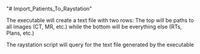 "# Import_Patients_To_Raystation" 

The executable will create a text file with two rows: The top will be paths to all images (CT, MR, etc.) while the bottom will be everything else (RTs, Plans, etc.)

The raystation script will query for the text file generated by the executable
